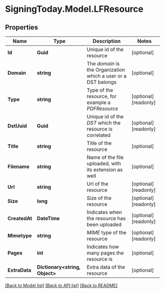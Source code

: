 
# SigningToday.Model.LFResource

## Properties

Name | Type | Description | Notes
------------ | ------------- | ------------- | -------------
**Id** | **Guid** | Unique id of the resource | [optional] 
**Domain** | **string** | The _domain_ is the Organization which a user or a DST belongs | [optional] 
**Type** | **string** | Type of the resource, for example a _PDFResource_ | [optional] [readonly] 
**DstUuid** | **Guid** | Unique id of the _DST_ which the resource is correlated | [optional] [readonly] 
**Title** | **string** | Title of the resource | [optional] 
**Filename** | **string** | Name of the file uploaded, with its extension as well | [optional] 
**Url** | **string** | Url of the resource | [optional] [readonly] 
**Size** | **long** | Size of the resource | [optional] [readonly] 
**CreatedAt** | **DateTime** | Indicates when the resource has been uploaded | [optional] [readonly] 
**Mimetype** | **string** | _MIME_ type of the resource | [optional] [readonly] 
**Pages** | **int** | Indicates how many pages the resource is | [optional] 
**ExtraData** | **Dictionary&lt;string, Object&gt;** | Extra data of the resource | [optional] 

[[Back to Model list]](../README.md#documentation-for-models)
[[Back to API list]](../README.md#documentation-for-api-endpoints)
[[Back to README]](../README.md)

